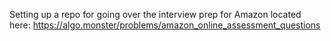 Setting up a repo for going over the interview prep for Amazon located here: https://algo.monster/problems/amazon_online_assessment_questions

